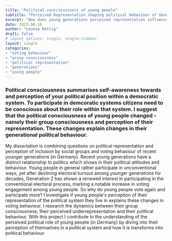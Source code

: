 ```yaml
---
title: "Political conscioussness of young people"
subtitle: "Perceived Representation shaping political behaviour of Generation Y and Z"
excerpt: "How does young generations perceived representation influence their political behaviour?"
date: 2023-06-16
author: "Leonie Rettig"
draft: false
# layout options: single, single-sidebar
layout: single
categories:
- "voting behaviour"
- "group consciousness"
- "political representation"
- "generations"
- "young people"
---
```


### Political consciousness summarises self-awareness towards and perception of your political position within a democratic system. To participate in demcoratic systems citizens need to be consciouss about their role within that system. I suggest that the political consciousness of young people changed - namely their group consciousness and perception of their representation. These changes explain changes in their generational political behaviour.


My dissertation is combining questions on political representation and perception of inclusion by social groups and voting behaviour of recent younger generations (in Germany). Recent young generations have a distinct relationship to politics which shows in their political attitudes and behaviour. Young people in general rather participate in unconventional ways, yet after declining electoral turnout among younger generations for decades, Generation Z has shown a renewed interest in participating in the conventional electoral process, marking a notable increase in voting engagement among young people. So why do young people vote again and participate more? I investigate if young people's perception of their representation of the political system they live in explains these changes in voting behaviour. I research the dynamics between their group consciousness, their perceived underrepresentation and their political behaviour. With this project I contribute to the understanding of the perceived political role of young people (in Germany) by diving into their perception of themselves in a political system and how it is transforms into political behaviour.



